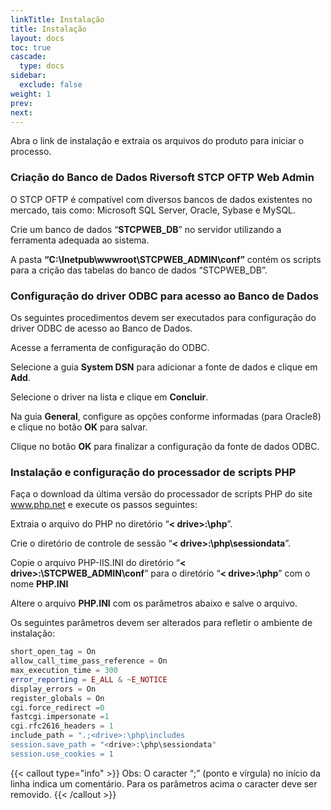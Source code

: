 ```yaml
---
linkTitle: Instalação
title: Instalação
layout: docs
toc: true
cascade:
  type: docs
sidebar:
  exclude: false
weight: 1
prev:
next:
---
```

Abra o link de instalação e extraia os arquivos do produto para iniciar o processo.

### Criação do Banco de Dados Riversoft STCP OFTP Web Admin

O STCP OFTP é compatível com diversos bancos de dados existentes no mercado, tais como: Microsoft SQL Server, Oracle, Sybase e MySQL.

Crie um banco de dados “**STCPWEB_DB**” no servidor utilizando a ferramenta adequada ao sistema.

A pasta **“C:\Inetpub\wwwroot\STCPWEB_ADMIN\conf”** contém os scripts para a crição das
tabelas do banco de dados “STCPWEB_DB”.

<!-- ![](./imagem2/img16.png) -->

### Configuração do driver ODBC para acesso ao Banco de Dados

Os seguintes procedimentos devem ser executados para configuração do driver ODBC de acesso ao Banco de Dados.

Acesse a ferramenta de configuração do ODBC.

<!-- ![](./imagem2/img17.png) -->

Selecione a guia **System DSN** para adicionar a fonte de dados e clique em **Add**.

<!-- ![](./imagem2/img18.png) -->

Selecione o driver na lista e clique em **Concluir**.

<!-- ![](./imagem2/img19.png) -->

Na guia **General**, configure as opções conforme informadas (para Oracle8) e clique
no botão **OK** para salvar.

<!-- ![](./imagem2/img20.png) -->

Clique no botão **OK** para finalizar a configuração da fonte de dados ODBC.

<!-- ![](./imagem2/img21.png) -->

### Instalação e configuração do processador de scripts PHP

Faça o download da última versão do processador de scripts PHP do site www.php.net e execute os passos seguintes:

Extraia o arquivo do PHP no diretório “**< drive>:\php**”.

Crie o diretório de controle de sessão “**< drive>:\php\sessiondata**”.

Copie o arquivo PHP-IIS.INI do diretório “**< drive>:\STCPWEB_ADMIN\conf**” para o
diretório “**< drive>:\php**” com o nome **PHP.INI**

Altere o arquivo **PHP.INI** com os parâmetros abaixo e salve o arquivo.

<!-- ![](./imagem2/img22.png) -->

Os seguintes parâmetros devem ser alterados para refletir o ambiente de instalação:

```php
short_open_tag = On
allow_call_time_pass_reference = On
max_execution_time = 300
error_reporting = E_ALL & ~E_NOTICE
display_errors = On
register_globals = On
cgi.force_redirect =0
fastcgi.impersonate =1
cgi.rfc2616_headers = 1
include_path = ".;<drive>:\php\includes
session.save_path = "<drive>:\php\sessiondata"
session.use_cookies = 1
```
{{< callout type="info" >}}
Obs: O caracter “;” (ponto e vírgula) no início da linha indica um comentário. Para os parâmetros acima o caracter deve ser removido.
{{< /callout >}}

